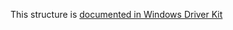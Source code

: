 This structure is [documented in Windows Driver Kit](https://learn.microsoft.com/en-us/windows-hardware/drivers/ddi/ntddk/ns-ntddk-process_mitigation_sehop_policy)
